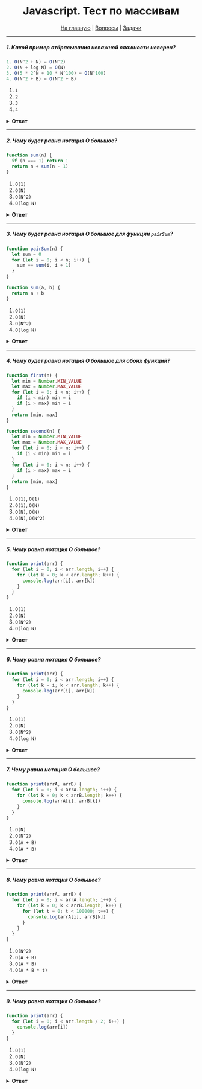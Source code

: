 <div align="center">

<h1>Javascript. Тест по массивам</h1>

<a href="https://github.com/dollaween/javascript-tests">На главную</a> | <a href="https://github.com/dollaween/javascript-questions">Вопросы</a> | <a href="https://github.com/dollaween/javascript-tasks">Задачи</a>

</div>

---

##### 1. Какой пример отбрасывания неважной сложности неверен?

```javascript
1. O(N^2 + N) = O(N^2)
2. O(N + log N) = O(N)
3. O(5 * 2^N + 10 * N^100) = O(N^100)
4. O(N^2 + B) = O(N^2 + B)
```

1. `1`
2. `2`
3. `3`
4. `4`

<details><summary><b>Ответ</b></summary>
<p>

**Ответ:** `3`

Правильный вариант будет: `O(5 * 2^N + 10 * N^100) = O(2^N)`. Здесь `5` и `10` являются константами, поэтому от них мы избавляемся. Степенная функция растет гораздо быстрее, поэтому остается `2^N`.

В примере `O(N + log N)`, `log N` намного меньше чем `N`.

В примере `O(N^2 + B)` ничего не может быть упрощено, потому что мы ничего не знаем о `B`.

</p>
</details>

---

##### 2. Чему будет равна нотация О большое?

```javascript
function sum(n) {
  if (n === 1) return 1
  return n + sum(n - 1)
}
```

1. `O(1)`
2. `O(N)`
3. `O(N^2)`
4. `O(log N)`

<details><summary><b>Ответ</b></summary>
<p>

**Ответ:** `2`

Быстродействие этой функции прямо пропорционально входному значению аргумента `n`:
* если `n === 3`, то функция вызывает сама себя 3 раза
* если `n === 100`, то функция вызовет сама себя 100 раз

</p>
</details>

---

##### 3. Чему будет равна нотация О большое для функции `pairSum`?

```javascript
function pairSum(n) {
  let sum = 0
  for (let i = 0; i < n; i++) {
    sum += sum(i, i + 1)
  }
}

function sum(a, b) {
  return a + b
}
```

1. `O(1)`
2. `O(N)`
3. `O(N^2)`
4. `O(log N)`

<details><summary><b>Ответ</b></summary>
<p>

**Ответ:** `2`

Сложность функции `sum` равна `O(1)`, так как она всегда выполняет константное количество операций.

Функция `pairSum` в цикле складывает некоторые пары чисел. Ее сложность прямо пропорциональна входному аргументу `n`, так как чем больше `n`, тем больше раз будет выполнен цикл.

</p>
</details>

---

##### 4. Чему будет равна нотация О большое для обоих функций?

```javascript
function first(n) {
  let min = Number.MIN_VALUE
  let max = Number.MAX_VALUE
  for (let i = 0; i < n; i++) {
    if (i < min) min = i
    if (i > max) min = i
  }
  return [min, max]
}

function second(n) {
  let min = Number.MIN_VALUE
  let max = Number.MAX_VALUE
  for (let i = 0; i < n; i++) {
    if (i < min) min = i
  }
  for (let i = 0; i < n; i++) {
    if (i > max) max = i
  }
  return [min, max]
}
```

1. `O(1)`, `O(1)`
2. `O(1)`, `O(N)`
3. `O(N)`, `O(N)`
4. `O(N)`, `O(N^2)`

<details><summary><b>Ответ</b></summary>
<p>

**Ответ:** `3`

Big O показывает как ведут себя алгоритмы. Хоть функция `first` и будет выполняться быстрее функции `second`, оба алгоритма имеют сложность `O(N)`.

</p>
</details>

---

##### 5. Чему равна нотация О большое?

```javascript
function print(arr) {
  for (let i = 0; i < arr.length; i++) {
    for (let k = 0; k < arr.length; k++) {
      console.log(arr[i], arr[k])
    }
  }
}
```

1. `O(1)`
2. `O(N)`
3. `O(N^2)`
4. `O(log N)`

<details><summary><b>Ответ</b></summary>
<p>

**Ответ:** `3`

Приведем цикл к псевдокоду:
```javascript
function print(arr) {
  for ()    // N раз
    for ()  // N раз
}
```

Так как циклы зависимы друг от друга, то мы перемножаем сложности `N * N` и получаем `N^2`.

</p>
</details>

---

##### 6. Чему равна нотация О большое?

```javascript
function print(arr) {
  for (let i = 0; i < arr.length; i++) {
    for (let k = i; k < arr.length; k++) {
      console.log(arr[i], arr[k])
    }
  }
}
```

1. `O(1)`
2. `O(N)`
3. `O(N^2)`
4. `O(log N)`

<details><summary><b>Ответ</b></summary>
<p>

**Ответ:** `3`

Приведем цикл к псевдокоду:
```javascript
function print(arr) {
  for ()    // N раз
    for ()  // N, N - 1, N - 2, ..., 1 раз
}
```

Итого мы получаем такую сложность: `O(N + (N - 1) + (N - 2) + ... + 1)`.

Сложность цикла можно упростить до `N^2 / 2` или, после отбрасывания констант, до `N^2`.

</p>
</details>

---

##### 7. Чему равна нотация О большое?

```javascript
function print(arrA, arrB) {
  for (let i = 0; i < arrA.length; i++) {
    for (let k = 0; k < arrB.length; k++) {
      console.log(arrA[i], arrB[k])
    }
  }
}
```

1. `O(N)`
2. `O(N^2)`
3. `O(A + B)`
4. `O(A * B)`

<details><summary><b>Ответ</b></summary>
<p>

**Ответ:** `4`

Приведем цикл к псевдокоду:
```javascript
function print(arr) {
  for ()    // A раз
    for ()  // B раз
}
```

Так как циклы зависимы друг от друга, то мы перемножаем сложности и получаем `A * B`.

</p>
</details>

---

##### 8. Чему равна нотация О большое?

```javascript
function print(arrA, arrB) {
  for (let i = 0; i < arrA.length; i++) {
    for (let k = 0; k < arrB.length; k++) {
      for (let t = 0; t < 100000; t++) {
        console.log(arrA[i], arrB[k])
      }
    }
  }
}
```

1. `O(N^2)`
2. `O(A + B)`
3. `O(A * B)`
4. `O(A * B * t)`

<details><summary><b>Ответ</b></summary>
<p>

**Ответ:** `3`

Приведем цикл к псевдокоду:
```javascript
function print(arr) {
  for ()        // A раз
    for ()      // B раз
      for ()    // константное число раз
}
```

`100000` — это константа, а при учете сложности мы не учитываем константы. Поэтому все будет точно так же, как в предыдущей задаче.

</p>
</details>

---

##### 9. Чему равна нотация О большое?

```javascript
function print(arr) {
  for (let i = 0; i < arr.length / 2; i++) {
    console.log(arr[i])
  }
}
```

1. `O(1)`
2. `O(N)`
3. `O(N^2)`
4. `O(log N)`

<details><summary><b>Ответ</b></summary>
<p>

**Ответ:** `2`

Приведем функцию к псевдокоду:
```javascript
function print(arr) {
  for ()        // N / 2 раз
}
```

Здесь мы идем до половины массива, значит сложность будет `O(N / 2) = O(N)`.

Почему не `log N`? Потому что мы берем половину массива в общем, а не в каждой итерации.

</p>
</details>
